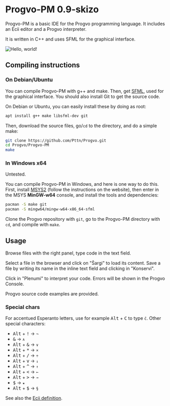 # Progvo-PM 0.9-skizo

Progvo-PM is a basic IDE for the Progvo programming language. It includes an Ecii editor and a Progvo interpreter.

It is written in C++ and uses SFML for the graphical interface.

![Hello, world!](https://progvo.dev/Bildoj/Progvo-PM_Saluton_Mondo.png)

## Compiling instructions

### On Debian/Ubuntu

You can compile Progvo-PM with g++ and make. Then, get [SFML](https://www.sfml-dev.org/), used for the graphical interface. You should also install Git to get the source code.

On Debian or Ubuntu, you can easily install these by doing as root:

```bash
apt install g++ make libsfml-dev git
```

Then, download the source files, go/`cd` to the directory, and do a simple make:

```bash
git clone https://github.com/Pttn/Progvo.git
cd Progvo/Progvo-PM
make
```

### In Windows x64

Untested.

You can compile Progvo-PM in Windows, and here is one way to do this. First, install [MSYS2](http://www.msys2.org/) (follow the instructions on the website), then enter in the MSYS **MinGW-w64** console, and install the tools and dependencies:

```bash
pacman -S make git
pacman -S mingw64/mingw-w64-x86_64-sfml
```

Clone the Progvo repository with `git`, go to the Progvo-PM directory with `cd`, and compile with `make`.

## Usage

Browse files with the right panel, type code in the text field.

Select a file in the browser and click on "Ŝargi" to load its content. Save a file by writing its name in the inline text field and clicking in "Konservi".

Click in "Plenumi" to interpret your code. Errors will be shown in the Progvo Console.

Progvo source code examples are provided.

### Special chars

For accentued Esperanto letters, use for example <kbd>Alt</kbd> + <kbd>C</kbd> to type `ĉ`. Other special characters:

* <kbd>Alt</kbd> + <kbd>!</kbd> → `¬`
* <kbd>&</kbd> → `∧`
* <kbd>Alt</kbd> + <kbd>&</kbd> → `∨`
* <kbd>Alt</kbd> + <kbd>*</kbd> → `×`
* <kbd>Alt</kbd> + <kbd>/</kbd> → `÷`
* <kbd>Alt</kbd> + <kbd>v</kbd> → `↓`
* <kbd>Alt</kbd> + <kbd>^</kbd> → `↑`
* <kbd>Alt</kbd> + <kbd><</kbd> → `←`
* <kbd>Alt</kbd> + <kbd>></kbd> → `→`
* <kbd>$</kbd> → `★`
* <kbd>Alt</kbd> + <kbd>$</kbd> → `§`

See also the [Ecii definition](https://progvo.dev/Ekio.html).